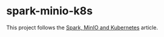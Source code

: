 # spark-minio-k8s

This project follows the [Spark, MinIO and Kubernetes](https://blog.min.io/spark-minio-kubernetes/) article.